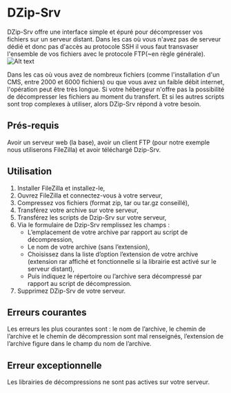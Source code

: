 # DZip-Srv
DZip-Srv offre une interface simple et épuré pour décompresser vos fichiers sur un serveur distant. Dans les cas où vous n'avez pas de serveur dédié et donc pas d'accès au protocole SSH il vous faut transvaser l'ensemble de vos fichiers avec le protocole FTP(~en règle générale).
![Alt text](http://soosyze.com/img/dzip-srv.png)

Dans les cas où vous avez de nombreux fichiers (comme l'installation d'un CMS, entre 2000 et 6000 fichiers) ou que vous avez un faible débit internet, l'opération peut être très longue. Si votre hébergeur n'offre pas la possibilité de décompresser les fichiers au moment du transfert. Et si les autres scripts sont trop complexes à utiliser, alors DZip-Srv répond à votre besoin.
## Prés-requis
Avoir un serveur web (la base), avoir un client FTP (pour notre exemple nous utiliserons FileZilla) et avoir téléchargé Dzip-Srv.

## Utilisation
1. Installer FileZilla et installez-le,
2. Ouvrez FileZilla et connectez-vous à votre serveur,
3. Compressez vos fichiers (format zip, tar ou tar.gz conseillé),
4. Transférez votre archive sur votre serveur,
5. Transférez les scripts de Dzip-Srv sur votre serveur,
6. Via le formulaire de Dzip-Srv remplissez les champs :
    * L’emplacement de votre archive par rapport au script de décompression,
    * Le nom de votre archive (sans l’extension),
    * Choisissez dans la liste d’option l’extension de votre archive (extension rar affiché et fonctionnelle si la librairie est activé sur le serveur distant),
    * Puis indiquez le répertoire ou l’archive sera décompressé par rapport au script de décompression.
7. Supprimez DZip-Srv de votre serveur.

## Erreurs courantes
Les erreurs les plus courantes sont :
le nom de l’archive, le chemin de l’archive et le chemin de décompression sont mal renseignés, l’extension de l’archive figure dans le champ du nom de l’archive.

## Erreur exceptionnelle
Les librairies de décompressions ne sont pas actives sur votre serveur.
